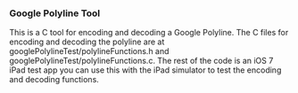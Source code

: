 ### Google Polyline Tool

This is a C tool for encoding and decoding a Google Polyline.
The C files for encoding and decoding the polyline are at 
googlePolylineTest/polylineFunctions.h and googlePolylineTest/polylineFunctions.c.
The rest of the code is an iOS 7 iPad test app you can use this with the iPad
simulator to test the encoding and decoding functions.